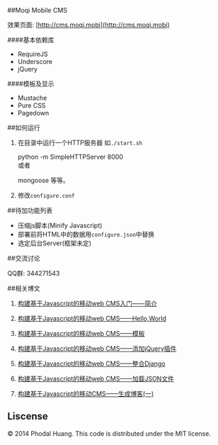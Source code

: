 ##Moqi Mobile CMS

效果页面: [http://cms.moqi.mobi](http://cms.moqi.mobi)

####基本依赖库

 - RequireJS
 - Underscore
 - jQuery 


####模板及显示

 - Mustache 
 - Pure CSS 
 - Pagedown	
 
##如何运行

1. 在目录中运行一个HTTP服务器 
如``./start.sh``

      python -m SimpleHTTPServer 8000  
或者
 
      mongoose
等等。

2. 修改``configure.conf``

##待加功能列表

 - 压缩js脚本(Minify Javascript)
 - 部署前将HTML中的数据用``configure.json``中替换
 - 选定后台Server(框架未定)

##交流讨论

QQ群: 344271543

##相关博文

1. [构建基于Javascript的移动web CMS入门——简介](http://www.phodal.com/blog/use-jquery-backbone-mustache-build-mobile-app-cms/)

2. [构建基于Javascript的移动web CMS——Hello,World](http://www.phodal.com/blog/use-jquery-backbone-mustache-build-mobile-app-cms-simple-example/)

3. [构建基于Javascript的移动web CMS——模板](http://www.phodal.com/blog/use-jquery-backbone-mustache-build-mobile-app-cms-generate-html/)

4. [构建基于Javascript的移动web CMS——添加jQuery插件](http://www.phodal.com/blog/use-jquery-backbone-mustache-build-mobile-app-cms-add-jquery-plugins/)

5. [构建基于Javascript的移动web CMS——整合Django](http://www.phodal.com/blog/use-jquery-backbone-mustache-build-mobile-app-cms-work-with-django/)

6. [构建基于Javascript的移动web CMS——加载JSON文件](http://www.phodal.com/blog/use-jquery-backbone-mustache-build-mobile-app-cms-json-configure/)

7. [构建基于Javascript的移动CMS——生成博客(一)](http://www.phodal.com/blog/use-jquery-backbone-mustache-build-mobile-app-cms-a-simple-blog/)
## Liscense

© 2014 Phodal Huang. This code is distributed under the MIT license.